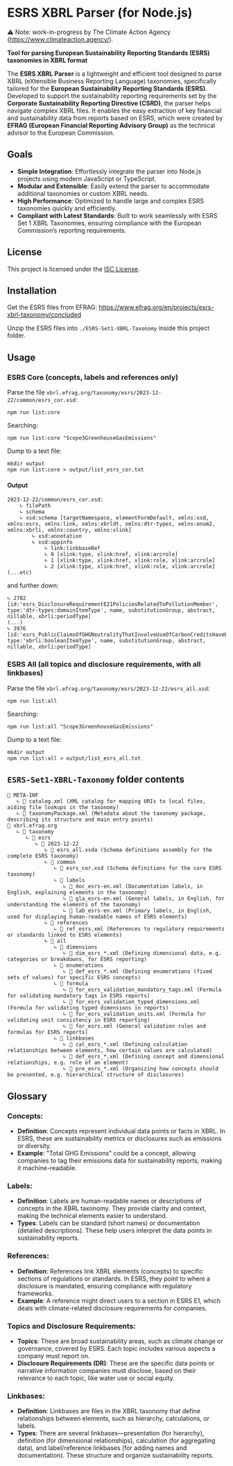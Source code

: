 # ESRS XBRL Parser (for Node.js)

⚠️ Note: work-in-progress by The Climate Action Agency (https://www.climateaction.agency/).

**Tool for parsing European Sustainability Reporting Standards (ESRS) taxonomies in XBRL format**

The **ESRS XBRL Parser** is a lightweight and efficient tool designed to parse XBRL (eXtensible Business Reporting Language) taxonomies, specifically tailored for the **European Sustainability Reporting Standards (ESRS)**. Developed to support the sustainability reporting requirements set by the **Corporate Sustainability Reporting Directive (CSRD)**, the parser helps navigate complex XBRL files. It enables the easy extraction of key financial and sustainability data from reports based on ESRS, which were created by **EFRAG (European Financial Reporting Advisory Group)** as the technical advisor to the European Commission.

## Goals

- **Simple Integration**: Effortlessly integrate the parser into Node.js projects using modern JavaScript or TypeScript.
- **Modular and Extensible**: Easily extend the parser to accommodate additional taxonomies or custom XBRL needs.
- **High Performance**: Optimized to handle large and complex ESRS taxonomies quickly and efficiently.
- **Compliant with Latest Standards**: Built to work seamlessly with ESRS Set 1 XBRL Taxonomies, ensuring compliance with the European Commission’s reporting requirements.

## License

This project is licensed under the [ISC License](LICENSE).

## Installation

Get the ESRS files from EFRAG: https://www.efrag.org/en/projects/esrs-xbrl-taxonomy/concluded

Unzip the ESRS files into `./ESRS-Set1-XBRL-Taxonomy` inside this project folder.

## Usage

### ESRS Core (concepts, labels and references only)

Parse the file `xbrl.efrag.org/taxonomy/esrs/2023-12-22/common/esrs_cor.xsd`:

    npm run list:core

Searching:

    npm run list:core "Scope3GreenhouseGasEmissions"

Dump to a text file:

    mkdir output
    npm run list:core > output/list_esrs_cor.txt

#### Output

    2023-12-22/common/esrs_cor.xsd:
        ∟ filePath
        ∟ schema
        ∟ xsd:schema [targetNamespace, elementFormDefault, xmlns:xsd, xmlns:esrs, xmlns:link, xmlns:xbrldt, xmlns:dtr-types, xmlns:enum2, xmlns:xbrli, xmlns:country, xmlns:xlink]
            ∟ xsd:annotation
            ∟ xsd:appinfo
                ∟ link:linkbaseRef
                ∟ 0 [xlink:type, xlink:href, xlink:arcrole]
                ∟ 1 [xlink:type, xlink:href, xlink:role, xlink:arcrole]
                ∟ 2 [xlink:type, xlink:href, xlink:role, xlink:arcrole]
    (...etc)

and further down:

    ∟ 2782 [id:'esrs_DisclosureRequirementE21PoliciesRelatedToPollutionMember', type:'dtr-types:domainItemType', name, substitutionGroup, abstract, nillable, xbrli:periodType]
    (...)
    ∟ 3976 [id:'esrs_PublicClaimsOfGHGNeutralityThatInvolveUseOfCarbonCreditsHaveBeenMade', type:'xbrli:booleanItemType', name, substitutionGroup, abstract, nillable, xbrli:periodType]

### ESRS All (all topics and disclosure requirements, with all linkbases)

Parse the file `xbrl.efrag.org/taxonomy/esrs/2023-12-22/esrs_all.xsd`:

    npm run list:all

Searching:

    npm run list:all "Scope3GreenhouseGasEmissions"

Dump to a text file:

    mkdir output
    npm run list:all > output/list_esrs_all.txt

## `ESRS-Set1-XBRL-Taxonomy` folder contents

    📁 META-INF
       ∟ 📄 catalog.xml (XML catalog for mapping URIs to local files, aiding file lookups in the taxonomy)
       ∟ 📄 taxonomyPackage.xml (Metadata about the taxonomy package, describing its structure and main entry points)
    📁 xbrl.efrag.org
       ∟ 📁 taxonomy
          ∟ 📁 esrs
             ∟ 📁 2023-12-22
                ∟ 📄 esrs_all.xsda (Schema definitions assembly for the complete ESRS taxonomy)
                ∟ 📁 common
                   ∟ 📄 esrs_cor.xsd (Schema definitions for the core ESRS taxonomy)
                   ∟ 📁 labels
                      ∟ 📄 doc_esrs-en.xml (Documentation labels, in English, explaining elements in the taxonomy)
                      ∟ 📄 gla_esrs-en.xml (General labels, in English, for understanding the elements of the taxonomy)
                      ∟ 📄 lab_esrs-en.xml (Primary labels, in English, used for displaying human-readable names of ESRS elements)
                ∟ 📁 references
                   ∟ 📄 ref_esrs.xml (References to regulatory requirements or standards linked to ESRS elements)
                ∟ 📁 all
                   ∟ 📁 dimensions
                      ∟ 📄 dim_esrs_*.xml (Defining dimensional data, e.g. categories or breakdowns, for ESRS reporting)
                   ∟ 📁 enumerations
                      ∟ 📄 def_esrs_*.xml (Defining enumerations (fixed sets of values) for specific ESRS concepts)
                   ∟ 📁 formula
                      ∟ 📄 for_esrs_validation_mandatory_tags.xml (Formula for validating mandatory tags in ESRS reports)
                      ∟ 📄 for_esrs_validation_typed_dimensions.xml (Formula for validating typed dimensions in reports)
                      ∟ 📄 for_esrs_validation_units.xml (Formula for validating unit consistency in ESRS reporting)
                      ∟ 📄 for_esrs.xml (General validation rules and formulas for ESRS reports)
                   ∟ 📁 linkbases
                      ∟ 📄 cal_esrs_*.xml (Defining calculation relationships between elements, how certain values are calculated)
                      ∟ 📄 def_esrs_*.xml (Defining concept and dimensional relationships, e.g. role of an element)
                      ∟ 📄 pre_esrs_*.xml (Organizing how concepts should be presented, e.g. hierarchical structure of disclosures)

## Glossary

### Concepts:

- **Definition**: Concepts represent individual data points or facts in XBRL. In ESRS, these are sustainability metrics or disclosures such as emissions or diversity.
- **Example**: "Total GHG Emissions" could be a concept, allowing companies to tag their emissions data for sustainability reports, making it machine-readable.

### Labels:

- **Definition**: Labels are human-readable names or descriptions of concepts in the XBRL taxonomy. They provide clarity and context, making the technical elements easier to understand.
- **Types**: Labels can be standard (short names) or documentation (detailed descriptions). These help users interpret the data points in sustainability reports.

### References:

- **Definition**: References link XBRL elements (concepts) to specific sections of regulations or standards. In ESRS, they point to where a disclosure is mandated, ensuring compliance with regulatory frameworks.
- **Example**: A reference might direct users to a section in ESRS E1, which deals with climate-related disclosure requirements for companies.

### Topics and Disclosure Requirements:

- **Topics**: These are broad sustainability areas, such as climate change or governance, covered by ESRS. Each topic includes various aspects a company must report on.
- **Disclosure Requirements (DR)**: These are the specific data points or narrative information companies must disclose, based on their relevance to each topic, like water use or social equity.

### Linkbases:

- **Definition**: Linkbases are files in the XBRL taxonomy that define relationships between elements, such as hierarchy, calculations, or labels.
- **Types**: There are several linkbases—presentation (for hierarchy), definition (for dimensional relationships), calculation (for aggregating data), and label/reference linkbases (for adding names and documentation). These structure and organize sustainability reports.
